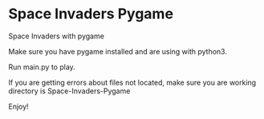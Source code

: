 # Space Invaders Pygame
 Space Invaders with pygame

Make sure you have pygame installed and are using with python3.

Run main.py to play.

If you are getting errors about files not located, make sure you are working directory is Space-Invaders-Pygame

Enjoy!
